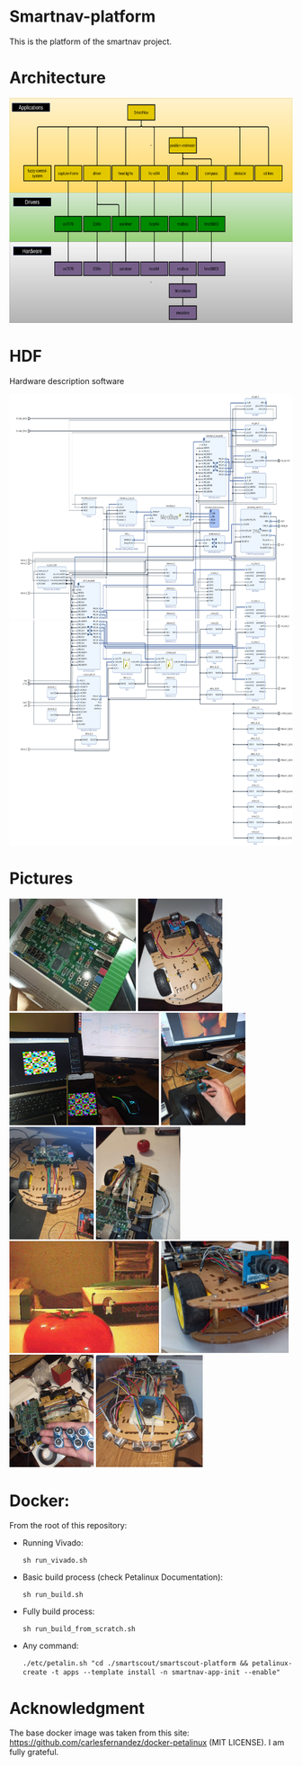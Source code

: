 # Smartnav-platform

This is the platform of the smartnav project.

# Architecture 

<img src="./doc/arch_full.png"  width="800" height="400">

# HDF 

Hardware description software

<img src="./smartscout-vivado/smartnav-vivado/design_1.png"  width="800" height="400">
<img src="./smartscout-vivado/smartnav-vivado/design_2.png"  width="800" height="400">

# Pictures

<p float="left">
    <img src="./doc/state0.jpeg" width="225" />
    <img src="./doc/state1.jpeg" width="150" />
    <img src="./doc/state2.jpeg" width="266" />
    <img src="./doc/state3.jpeg" width="150" /> 
    <img src="./doc/state4.jpeg" width="150" />
    <img src="./doc/state5.jpeg" width="150" />
    <img src="./doc/state6.jpeg" width="266" />
    <img src="./doc/state7.jpeg" width="227" />
    <img src="./doc/state8.jpeg" width="150" />
    <img src="./doc/state9.jpeg" width="190" />
</p>

# Docker: 

From the root of this repository:

+ Running Vivado: 
  ```
  sh run_vivado.sh
  ```
+ Basic build process (check Petalinux Documentation): 
  ```
  sh run_build.sh
  ```
+ Fully build process: 
  ```
  sh run_build_from_scratch.sh
  ```
+ Any command: 
  ```
  ./etc/petalin.sh "cd ./smartscout/smartscout-platform && petalinux-create -t apps --template install -n smartnav-app-init --enable"
  ```

# Acknowledgment

The base docker image was taken from this site: https://github.com/carlesfernandez/docker-petalinux (MIT LICENSE). I am fully grateful.